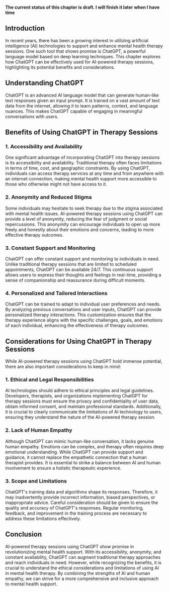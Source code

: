 **The current status of this chapter is draft. I will finish it later when I have time**

Introduction
------------

In recent years, there has been a growing interest in utilizing artificial intelligence (AI) technologies to support and enhance mental health therapy sessions. One such tool that shows promise is ChatGPT, a powerful language model based on deep learning techniques. This chapter explores how ChatGPT can be effectively used for AI-powered therapy sessions, highlighting its potential benefits and considerations.

Understanding ChatGPT
---------------------

ChatGPT is an advanced AI language model that can generate human-like text responses given an input prompt. It is trained on a vast amount of text data from the internet, allowing it to learn patterns, context, and language nuances. This makes ChatGPT capable of engaging in meaningful conversations with users.

Benefits of Using ChatGPT in Therapy Sessions
---------------------------------------------

### 1. Accessibility and Availability

One significant advantage of incorporating ChatGPT into therapy sessions is its accessibility and availability. Traditional therapy often faces limitations in terms of time, cost, and geographic constraints. By using ChatGPT, individuals can access therapy services at any time and from anywhere with an internet connection, making mental health support more accessible to those who otherwise might not have access to it.

### 2. Anonymity and Reduced Stigma

Some individuals may hesitate to seek therapy due to the stigma associated with mental health issues. AI-powered therapy sessions using ChatGPT can provide a level of anonymity, reducing the fear of judgment or social repercussions. This anonymity can encourage individuals to open up more freely and honestly about their emotions and concerns, leading to more effective therapy outcomes.

### 3. Constant Support and Monitoring

ChatGPT can offer constant support and monitoring to individuals in need. Unlike traditional therapy sessions that are limited to scheduled appointments, ChatGPT can be available 24/7. This continuous support allows users to express their thoughts and feelings in real-time, providing a sense of companionship and reassurance during difficult moments.

### 4. Personalized and Tailored Interactions

ChatGPT can be trained to adapt to individual user preferences and needs. By analyzing previous conversations and user inputs, ChatGPT can provide personalized therapy interactions. This customization ensures that the therapy experience aligns with the specific challenges, goals, and emotions of each individual, enhancing the effectiveness of therapy outcomes.

Considerations for Using ChatGPT in Therapy Sessions
----------------------------------------------------

While AI-powered therapy sessions using ChatGPT hold immense potential, there are also important considerations to keep in mind:

### 1. Ethical and Legal Responsibilities

AI technologies should adhere to ethical principles and legal guidelines. Developers, therapists, and organizations implementing ChatGPT for therapy sessions must ensure the privacy and confidentiality of user data, obtain informed consent, and maintain professional standards. Additionally, it is crucial to clearly communicate the limitations of AI technology to users, ensuring they understand the nature of the AI-powered therapy session.

### 2. Lack of Human Empathy

Although ChatGPT can mimic human-like conversation, it lacks genuine human empathy. Emotions can be complex, and therapy often requires deep emotional understanding. While ChatGPT can provide support and guidance, it cannot replace the empathetic connection that a human therapist provides. It is essential to strike a balance between AI and human involvement to ensure a holistic therapeutic experience.

### 3. Scope and Limitations

ChatGPT's training data and algorithms shape its responses. Therefore, it may inadvertently provide incorrect information, biased perspectives, or inappropriate advice. Careful consideration should be given to ensure the quality and accuracy of ChatGPT's responses. Regular monitoring, feedback, and improvement in the training process are necessary to address these limitations effectively.

Conclusion
----------

AI-powered therapy sessions using ChatGPT show promise in revolutionizing mental health support. With its accessibility, anonymity, and constant availability, ChatGPT can augment traditional therapy approaches and reach individuals in need. However, while recognizing the benefits, it is crucial to understand the ethical considerations and limitations of using AI in mental health therapy. By combining the strengths of AI and human empathy, we can strive for a more comprehensive and inclusive approach to mental health support.
